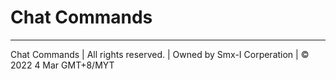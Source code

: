 # Chat Commands 

------------------

Chat Commands | All rights reserved. | Owned by Smx-I Corperation | © 2022 4 Mar GMT+8/MYT
